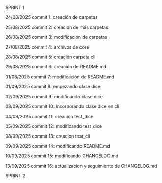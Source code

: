 SPRINT 1

24/08/2025 commit 1: creación de carpetas 

25/08/2025 commit 2: creación de más carpetas

26/08/2025 commit 3: modificación de carpetas

27/08/2025 commit 4: archivos de core

28/08/2025 commit 5: creación carpeta cli

29/08/2025 commit 6: creación de README.md 

31/08/2025 commit 7: modificación de README.md

01/09/2025 commit 8: empezando clase dice

02/09/2025 commit 9: modificando clase dice

03/09/2025 commit 10: incorporando clase dice en cli

04/09/2025 commit 11: creacion test_dice

05/09/2025 commit 12: modificando test_dice

08/09/2025 commit 13: creacion test_cli

09/09/2025 commit 14: modificando README.md

10/09/2025 commit 15: modificando CHANGELOG.md

13/09/2025 commit 16: actualizacion y seguimiento de CHANGELOG.md



SPRINT 2

